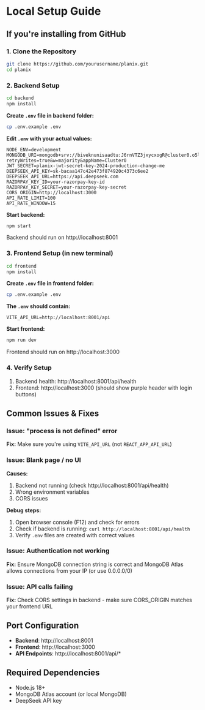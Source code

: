 # Local Setup Guide

## If you're installing from GitHub

### 1. Clone the Repository
```bash
git clone https://github.com/yourusername/planix.git
cd planix
```

### 2. Backend Setup
```bash
cd backend
npm install
```

**Create `.env` file in backend folder:**
```bash
cp .env.example .env
```

**Edit `.env` with your actual values:**
```
NODE_ENV=development
MONGODB_URI=mongodb+srv://biveknunisaadtu:J6rnVTZ3jxycxogR@cluster0.o5ljd4b.mongodb.net/planix?retryWrites=true&w=majority&appName=Cluster0
JWT_SECRET=planix-jwt-secret-key-2024-production-change-me
DEEPSEEK_API_KEY=sk-bacaa147c42e473f874920c4373c6ee2
DEEPSEEK_API_URL=https://api.deepseek.com
RAZORPAY_KEY_ID=your-razorpay-key-id
RAZORPAY_KEY_SECRET=your-razorpay-key-secret
CORS_ORIGIN=http://localhost:3000
API_RATE_LIMIT=100
API_RATE_WINDOW=15
```

**Start backend:**
```bash
npm start
```
Backend should run on http://localhost:8001

### 3. Frontend Setup (in new terminal)
```bash
cd frontend
npm install
```

**Create `.env` file in frontend folder:**
```bash
cp .env.example .env
```

**The `.env` should contain:**
```
VITE_API_URL=http://localhost:8001/api
```

**Start frontend:**
```bash
npm run dev
```
Frontend should run on http://localhost:3000

### 4. Verify Setup
1. Backend health: http://localhost:8001/api/health
2. Frontend: http://localhost:3000 (should show purple header with login buttons)

## Common Issues & Fixes

### Issue: "process is not defined" error
**Fix:** Make sure you're using `VITE_API_URL` (not `REACT_APP_API_URL`)

### Issue: Blank page / no UI
**Causes:**
1. Backend not running (check http://localhost:8001/api/health)
2. Wrong environment variables
3. CORS issues

**Debug steps:**
1. Open browser console (F12) and check for errors
2. Check if backend is running: `curl http://localhost:8001/api/health`
3. Verify `.env` files are created with correct values

### Issue: Authentication not working
**Fix:** Ensure MongoDB connection string is correct and MongoDB Atlas allows connections from your IP (or use 0.0.0.0/0)

### Issue: API calls failing
**Fix:** Check CORS settings in backend - make sure CORS_ORIGIN matches your frontend URL

## Port Configuration
- **Backend**: http://localhost:8001
- **Frontend**: http://localhost:3000  
- **API Endpoints**: http://localhost:8001/api/*

## Required Dependencies
- Node.js 18+
- MongoDB Atlas account (or local MongoDB)
- DeepSeek API key